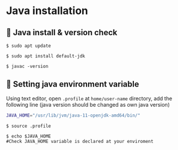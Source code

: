 # Java installation

## :rocket: Java install & version check

```shell
$ sudo apt update

$ sudo apt install default-jdk

$ javac -version
```

## :wrench: Setting java environment variable

Using text editor, open `.profile` at `home/user-name` directory, add the following line (java version should be changed as own java version)

```bash
JAVA_HOME="/usr/lib/jvm/java-11-openjdk-amd64/bin/"
```
```shell
$ source .profile

$ echo $JAVA_HOME 
#Check JAVA_HOME variable is declared at your enviroment
```
